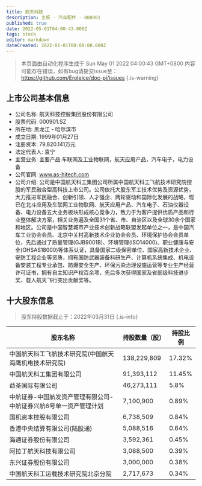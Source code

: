 ```yaml
---
title: 航天科技
description: 主板 - 汽车配件 - 000901
published: true
date: 2022-05-01T04:00:43.000Z
tags: stock
editor: markdown
dateCreated: 2022-01-01T00:00:00.000Z
---
```


> 本页面由自动化程序生成于 Sun May 01 2022 04:00:43 GMT+0800
> 内容可能存在错误，如有bug请提交issue至：https://github.com/Eroleice/doc-pi/issues
{.is-warning}

## 上市公司基本信息
- 公司名称: 航天科技控股集团股份有限公司
- 股票代码: 000901.SZ
- 所在地: 黑龙江 - 哈尔滨市
- 成立日期: 1999年01月27日
- 注册资本: 79,820.141万元
- 法定代表人: 袁宁
- 主营业务: 主要产品:车联网及工业物联网，航天应用产品，汽车电子，电力设备
- 公司官网: www.as-hitech.com
- 公司介绍: 公司是中国航天科工集团公司所属中国航天科工飞航技术研究院控股的军民融合型高科技上市公司。公司依托大股东军工技术优势及资源优势，大力推进军民融合、创新引领、人才强企、两轮驱动和国际化发展的战略，现已在北斗应用及车联网工业物联网、航天应用产品、汽车电子、石油仪器设备、电力设备五大业务板块形成核心竞争力，致力于为客户提供优质产品和行业整体解决方案，相关业务遍及全国31个省、市、自治区以及全球30余个国家和地区。公司是中国智慧城市产业技术创新战略联盟发起单位之一，是中国汽车工业协会会员、北京中关村高新技术企业协会会员、环境保护协会会员单位，先后通过了质量管理(GJB9001B)、环境管理(ISO14000)、职业健康与安全(OHSAS18000)等体系认证，具备国家二级保密单位、国家高新技术企业、安防工程企业等资质，拥有国防武器装备科研生产、计算机系统集成、机电设备安装工程专业承包、防爆安全生产、环保污染治理设施运营等专业生产经营许可证书，拥有自主知识产权百余项，先后多次获得国家及省部级科技进步奖、载人航天飞行突出贡献奖等。


## 十大股东信息
> 股东持股数据截止于：2022年03月31日
{.is-info}

| 股东名称 | 持股数量（股） | 持股比例 |
| --- | --- | --- |
| 中国航天科工飞航技术研究院(中国航天海鹰机电技术研究院) | 138,229,809 | 17.32% |
| 中国航天科工集团有限公司 | 91,393,112 | 11.45% |
| 益圣国际有限公司 | 46,273,111 | 5.8% |
| 中航证券-中国航发资产管理有限公司-中航证券兴航6号单一资产管理计划 | 7,100,900 | 0.89% |
| 国机资本控股有限公司 | 6,738,509 | 0.84% |
| 香港中央结算有限公司(陆股通) | 5,088,516 | 0.64% |
| 海通证券股份有限公司 | 3,592,361 | 0.45% |
| 阿拉丁航天科技有限公司 | 3,088,500 | 0.39% |
| 东兴证券股份有限公司 | 3,000,000 | 0.38% |
| 中国航天科工运载技术研究院北京分院 | 2,717,673 | 0.34% |




